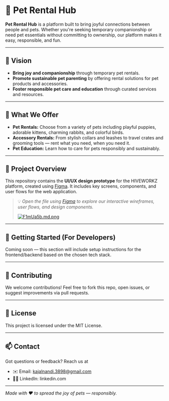 # 🐾 Pet Rental Hub

**Pet Rental Hub** is a platform built to bring joyful connections between people and pets. Whether you're seeking temporary companionship or need pet essentials without committing to ownership, our platform makes it easy, responsible, and fun.

---

## 🌟 Vision

- **Bring joy and companionship** through temporary pet rentals.
- **Promote sustainable pet parenting** by offering rental solutions for pet products and accessories.
- **Foster responsible pet care and education** through curated services and resources.

---

## 🐶 What We Offer

- **Pet Rentals:** Choose from a variety of pets including playful puppies, adorable kittens, charming rabbits, and colorful birds.
- **Accessory Rentals:** From stylish collars and leashes to travel crates and grooming tools — rent what you need, when you need it.
- **Pet Education:** Learn how to care for pets responsibly and sustainably.

---

## 🎯 Project Overview

This repository contains the **UI/UX design prototype** for the HIVEWORKZ platform, created using [Figma](https://www.figma.com). It includes key screens, components, and user flows for the web application.

> 💡 *Open the file using [Figma](https://www.figma.com/) to explore our interactive wireframes, user flows, and design components.*
>
> <a href="https://freeimage.host/i/F1mUa5b"><img src="https://iili.io/F1mUa5b.md.png" alt="F1mUa5b.md.png" border="0"></a>

---

## 🚀 Getting Started (For Developers)

Coming soon — this section will include setup instructions for the frontend/backend based on the chosen tech stack.

---

## 🤝 Contributing

We welcome contributions! Feel free to fork this repo, open issues, or suggest improvements via pull requests.

---

## 📄 License

This project is licensed under the MIT License.

---

## 📫 Contact

Got questions or feedback? Reach us at 
- ✉️ Email: kajalnandi.3898@gmail.com
- 🧑‍💼 LinkedIn: linkedin.com


---

*Made with ❤️ to spread the joy of pets — responsibly.*

